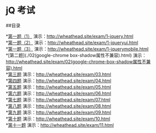 # jQ 考试

##目录

*[第一题（1）](./1-jquery.html)  演示：http://wheathead.site/exam/1-jquery.html<br>
*[第一题（2）](./1-jqueryui.html) 演示：http://wheathead.site/exam/1-jqueryui.html<br>
*[第一题（3）](./1-jquerymobile.html) 演示：http://wheathead.site/exam/1-jquerymobile.html<br>
*[第二题](./02(google-chrome box-shadow属性不兼容).html) 演示：http://wheathead.site/exam/02(google-chrome-box-shadow属性不兼容).html<br>
*[第三题](./03.html)      演示：http://wheathead.site/exam/03.html<br>
*[第四题](./04.html)      演示：http://wheathead.site/exam/04.html<br>
*[第五题](./05.html)      演示：http://wheathead.site/exam/05.html<br>
*[第六题](./06.html)      演示：http://wheathead.site/exam/06.html<br>
*[第七题](./07.html)      演示：http://wheathead.site/exam/07.html<br>
*[第八题](./08.html)      演示：http://wheathead.site/exam/08.html<br>
*[第九题](./09.html)      演示：http://wheathead.site/exam/09.html<br>
*[第十题](./10.html)      演示：http://wheathead.site/exam/10.html<br>
*[第十一题](./11.html)     演示：http://wheathead.site/exam/11.html<br>
